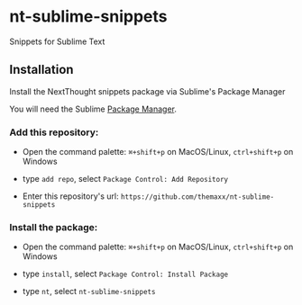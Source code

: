 # nt-sublime-snippets
Snippets for Sublime Text

## Installation

Install the NextThought snippets package via Sublime's Package Manager

You will need the Sublime [Package Manager](https://sublime.wbond.net/installation).

### Add this repository:

- Open the command palette: `⌘+shift+p` on MacOS/Linux, `ctrl+shift+p` on Windows

- type `add repo`, select `Package Control: Add Repository`

- Enter this repository's url: `https://github.com/themaxx/nt-sublime-snippets`

### Install the package:

- Open the command palette: `⌘+shift+p` on MacOS/Linux, `ctrl+shift+p` on Windows

- type `install`, select `Package Control: Install Package`

- type `nt`, select `nt-sublime-snippets`
